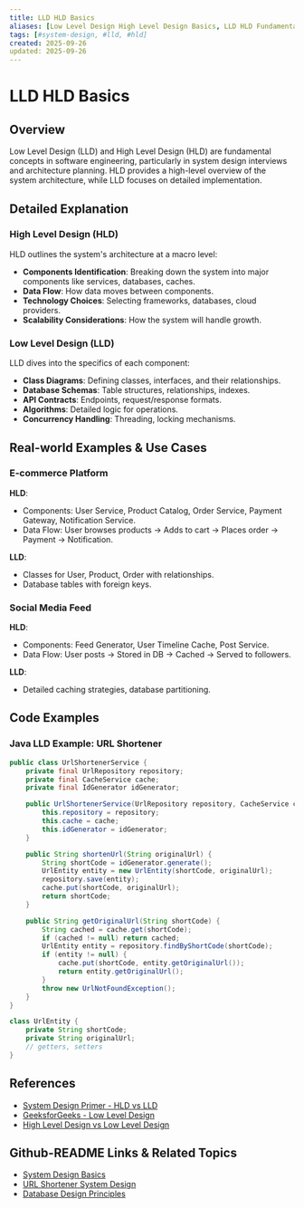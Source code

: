 ```yaml
---
title: LLD HLD Basics
aliases: [Low Level Design High Level Design Basics, LLD HLD Fundamentals]
tags: [#system-design, #lld, #hld]
created: 2025-09-26
updated: 2025-09-26
---
```


# LLD HLD Basics

## Overview

Low Level Design (LLD) and High Level Design (HLD) are fundamental concepts in software engineering, particularly in system design interviews and architecture planning. HLD provides a high-level overview of the system architecture, while LLD focuses on detailed implementation.

## Detailed Explanation

### High Level Design (HLD)

HLD outlines the system's architecture at a macro level:

- **Components Identification**: Breaking down the system into major components like services, databases, caches.
- **Data Flow**: How data moves between components.
- **Technology Choices**: Selecting frameworks, databases, cloud providers.
- **Scalability Considerations**: How the system will handle growth.

### Low Level Design (LLD)

LLD dives into the specifics of each component:

- **Class Diagrams**: Defining classes, interfaces, and their relationships.
- **Database Schemas**: Table structures, relationships, indexes.
- **API Contracts**: Endpoints, request/response formats.
- **Algorithms**: Detailed logic for operations.
- **Concurrency Handling**: Threading, locking mechanisms.

## Real-world Examples & Use Cases

### E-commerce Platform

**HLD**:
- Components: User Service, Product Catalog, Order Service, Payment Gateway, Notification Service.
- Data Flow: User browses products -> Adds to cart -> Places order -> Payment -> Notification.

**LLD**:
- Classes for User, Product, Order with relationships.
- Database tables with foreign keys.

### Social Media Feed

**HLD**:
- Components: Feed Generator, User Timeline Cache, Post Service.
- Data Flow: User posts -> Stored in DB -> Cached -> Served to followers.

**LLD**:
- Detailed caching strategies, database partitioning.

## Code Examples

### Java LLD Example: URL Shortener

```java
public class UrlShortenerService {
    private final UrlRepository repository;
    private final CacheService cache;
    private final IdGenerator idGenerator;

    public UrlShortenerService(UrlRepository repository, CacheService cache, IdGenerator idGenerator) {
        this.repository = repository;
        this.cache = cache;
        this.idGenerator = idGenerator;
    }

    public String shortenUrl(String originalUrl) {
        String shortCode = idGenerator.generate();
        UrlEntity entity = new UrlEntity(shortCode, originalUrl);
        repository.save(entity);
        cache.put(shortCode, originalUrl);
        return shortCode;
    }

    public String getOriginalUrl(String shortCode) {
        String cached = cache.get(shortCode);
        if (cached != null) return cached;
        UrlEntity entity = repository.findByShortCode(shortCode);
        if (entity != null) {
            cache.put(shortCode, entity.getOriginalUrl());
            return entity.getOriginalUrl();
        }
        throw new UrlNotFoundException();
    }
}

class UrlEntity {
    private String shortCode;
    private String originalUrl;
    // getters, setters
}
```

## References

- [System Design Primer - HLD vs LLD](https://github.com/donnemartin/system-design-primer)
- [GeeksforGeeks - Low Level Design](https://www.geeksforgeeks.org/low-level-design-ll-design/)
- [High Level Design vs Low Level Design](https://www.interviewbit.com/blog/hld-vs-lld/)

## Github-README Links & Related Topics

- [System Design Basics](../system-design-basics/)
- [URL Shortener System Design](../url-shortener-system-design/)
- [Database Design Principles](../database-design-principles/)
